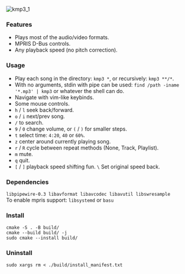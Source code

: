 ![kmp3_1](https://github.com/user-attachments/assets/4950e95a-7ea6-48bb-a8dd-804f507b7900)

### Features
- Plays most of the audio/video formats.
- MPRIS D-Bus controls.
- Any playback speed (no pitch correction).

### Usage
- Play each song in the directory: `kmp3 *`, or recursively: `kmp3 **/*`.
- With no arguments, stdin with pipe can be used: `find /path -iname '*.mp3' | kmp3` or whatever the shell can do.
- Navigate with vim-like keybinds.
- Some mouse controls.
- `h` / `l` seek back/forward.
- `o` / `i` next/prev song.
- `/` to search.
- `9` / `0` change volume, or `(` / `)` for smaller steps.
- `t` select time: `4:20`, `40` or `60%`.
- `z` center around currently playing song.
- `r` / `R` cycle between repeat methods (None, Track, Playlist).
- `m` mute.
- `q` quit.
- `[` / `]` playback speed shifting fun. `\` Set original speed back.

### Dependencies
`libpipewire-0.3 libavformat libavcodec libavutil libswresample`\
To enable mpris support: `libsystemd` or `basu`

### Install
```
cmake -S . -B build/
cmake --build build/ -j
sudo cmake --install build/
```

### Uninstall
```
sudo xargs rm < ./build/install_manifest.txt
```
